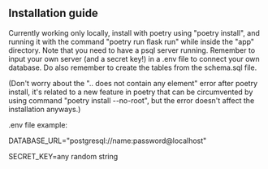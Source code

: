 ## Installation guide


Currently working only locally, install with poetry using "poetry install", and running it with the command "poetry run flask run" while inside the "app" directory. Note that you need to have a psql server running. Remember to input your own server (and a secret key!) in a .env file to connect your own database. Do also remember to create the tables from the schema.sql file.


(Don't worry about the ".. does not contain any element" error after poetry install, it's related to a new feature in poetry that can be circumvented by using command "poetry install --no-root", but the error doesn't affect the installation anyways.)


.env file example:

DATABASE_URL="postgresql://name:password@localhost"

SECRET_KEY=any random string